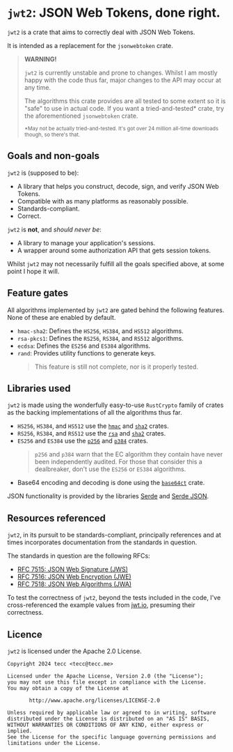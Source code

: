 # `jwt2`: JSON Web Tokens, done right.

`jwt2` is a crate that aims to correctly deal with JSON Web Tokens.

It is intended as a replacement for the `jsonwebtoken` crate.

> **WARNING!**
> 
> `jwt2` is currently unstable and prone to changes. 
> Whilst I am mostly happy with the code thus far, 
> major changes to the API may occur at any time.
> 
> The algorithms this crate provides are all tested to some extent so 
> it is "safe" to use in actual code. If you want a tried-and-tested\* crate, 
> try the aforementioned `jsonwebtoken` crate.
> 
> <sup>\*May not be actually tried-and-tested. 
> It's got over 24 million all-time downloads though, so there's that.</sup>

## Goals and non-goals

`jwt2` is (supposed to be):
- A library that helps you construct, decode, sign, and verify 
  JSON Web Tokens.
- Compatible with as many platforms as reasonably possible.
- Standards-compliant.
- Correct.

`jwt2` is **not**, and *should never be*:
- A library to manage your application's sessions.
- A wrapper around some authorization API that gets session tokens.

Whilst `jwt2` may not necessarily fulfill all the goals specified above,
at some point I hope it will.

## Feature gates

All algorithms implemented by `jwt2` are gated behind the following features.
None of these are enabled by default.

- `hmac-sha2`: Defines the `HS256`, `HS384`, and `HS512` algorithms.
- `rsa-pkcs1`: Defines the `RS256`, `RS384`, and `RS512` algorithms.
- `ecdsa`: Defines the `ES256` and `ES384` algorithms.
- `rand`: Provides utility functions to generate keys.
  > This feature is still not complete, nor is it properly tested.

## Libraries used

`jwt2` is made using the wonderfully easy-to-use `RustCrypto` family of crates as 
the backing implementations of all the algorithms thus far.
- `HS256`, `HS384`, and `HS512` use the 
  [`hmac`](https://github.com/RustCrypto/MACs/tree/master/hmac) and 
  [`sha2`](https://github.com/RustCrypto/hashes/tree/master/sha2) crates.
- `RS256`, `RS384`, and `RS512` use the 
  [`rsa`](https://github.com/RustCrypto/RSA) and
  [`sha2`](https://github.com/RustCrypto/hashes/tree/master/sha2) crates.
- `ES256` and `ES384` use the 
  [`p256`](https://github.com/RustCrypto/elliptic-curves/tree/master/p256) and 
  [`p384`](https://github.com/RustCrypto/elliptic-curves/tree/master/p384) crates.
  > `p256` and `p384` warn that the EC algorithm they contain have never been independently audited.
  > For those that consider this a dealbreaker, don't use the `ES256` or `ES384` algorithms. 
- Base64 encoding and decoding is done using the 
  [`base64ct`](https://github.com/RustCrypto/formats/tree/master/base64ct) crate.

JSON functionality is provided by the libraries [Serde](https://serde.rs) 
and [Serde JSON](https://github.com/serde-rs/json).

## Resources referenced

`jwt2`, in its pursuit to be standards-compliant, principally references and at times
incorporates documentation from the standards in question.

The standards in question are the following RFCs:
- [RFC 7515: JSON Web Signature (JWS)](https://www.rfc-editor.org/rfc/rfc7515.html)
- [RFC 7516: JSON Web Encryption (JWE)](https://www.rfc-editor.org/rfc/rfc7516.html)
- [RFC 7518: JSON Web Algorithms (JWA)](https://www.rfc-editor.org/rfc/rfc7518.html)

To test the correctness of `jwt2`, beyond the tests included in the code, 
I've cross-referenced the example values from [jwt.io](https://jwt.io), presuming their correctness.

## Licence

`jwt2` is licensed under the Apache 2.0 License.

```
Copyright 2024 tecc <tecc@tecc.me>

Licensed under the Apache License, Version 2.0 (the "License");
you may not use this file except in compliance with the License.
You may obtain a copy of the License at

       http://www.apache.org/licenses/LICENSE-2.0

Unless required by applicable law or agreed to in writing, software
distributed under the License is distributed on an "AS IS" BASIS,
WITHOUT WARRANTIES OR CONDITIONS OF ANY KIND, either express or implied.
See the License for the specific language governing permissions and
limitations under the License.
```
